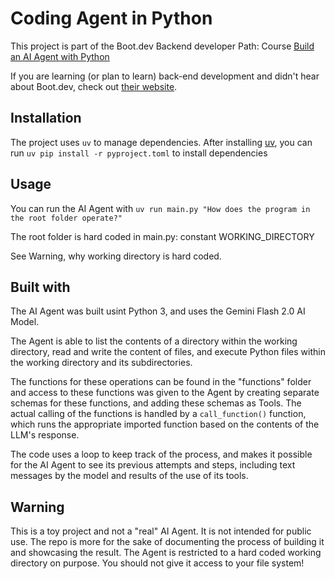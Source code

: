 # Coding Agent in Python

This project is part of the Boot.dev Backend developer Path: Course [Build an AI Agent with Python](https://www.boot.dev/courses/build-ai-agent-python)

If you are learning (or plan to learn) back-end development and didn't hear about Boot.dev, check out [their website](https://www.boot.dev).

## Installation

The project uses `uv` to manage dependencies. After installing [uv](), you can run `uv pip install -r pyproject.toml` to install dependencies

## Usage

You can run the AI Agent with `uv run main.py "How does the program in the root folder operate?"`

The root folder is hard coded in main.py: constant WORKING_DIRECTORY

See Warning, why working directory is hard coded.

## Built with

The AI Agent was built usint Python 3, and uses the Gemini Flash 2.0 AI Model.

The Agent is able to list the contents of a directory within the working directory, read and write the content of files, and execute Python files within the working directory and its subdirectories.

The functions for these operations can be found in the "functions" folder and access to these functions was given to the Agent by creating separate schemas for these functions, and adding these schemas as Tools. The actual calling of the functions is handled by a `call_function()` function, which runs the appropriate imported function based on the contents of the LLM's response.

The code uses a loop to keep track of the process, and makes it possible for the AI Agent to see its previous attempts and steps, including text messages by the model and results of the use of its tools.

## Warning

This is a toy project and not a "real" AI Agent. It is not intended for public use. The repo is more for the sake of documenting the process of building it and showcasing the result. The Agent is restricted to a hard coded working directory on purpose. You should not give it access to your file system!